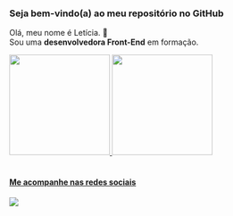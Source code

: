 ### Seja bem-vindo(a) ao meu repositório no GitHub
Olá, meu nome é Letícia. 👋
<br> Sou uma <strong>desenvolvedora Front-End</strong> em formação.

<div>
  <a href="https://github.com/leticialist">
  <img height="180em" src="https://github-readme-stats.vercel.app/api?username=leticialist&show_icons=true&theme=cobalt&include_all_commits=true&count_private=true"/>
  <img height="180em"  src="https://github-readme-stats.vercel.app/api/top-langs/?username=leticialist&layout=compact&langs_count=6&theme=cobalt"/>
</div>
  
  
 
 <br>
 
  #### Me acompanhe nas redes sociais 
 
<div> 
 <!-- <a href="https://instagram.com/leticialist" target="_blank" rel="external" ><img src="https://img.shields.io/badge/-Instagram-%23E4405F?style=for-the-badge&logo=instagram&logoColor=white" target="_blank" rel="external"></a> -->
  <a href="https://www.linkedin.com/in/leticialist" target="_blank" rel="external"><img src="https://img.shields.io/badge/-LinkedIn-%230077B5?style=for-the-badge&logo=linkedin&logoColor=white" target="_blank" rel="external"></a> 

</div>
